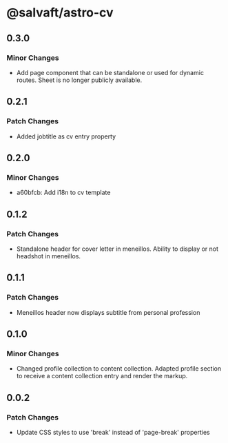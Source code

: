 # @salvaft/astro-cv

## 0.3.0

### Minor Changes

- Add page component that can be standalone or used for dynamic routes. Sheet is no longer publicly available.

## 0.2.1

### Patch Changes

- Added jobtitle as cv entry property

## 0.2.0

### Minor Changes

- a60bfcb: Add i18n to cv template

## 0.1.2

### Patch Changes

- Standalone header for cover letter in meneillos.
  Ability to display or not headshot in meneillos.

## 0.1.1

### Patch Changes

- Meneillos header now displays subtitle from personal profession

## 0.1.0

### Minor Changes

- Changed profile collection to content collection.
  Adapted profile section to receive a content collection entry and render the markup.

## 0.0.2

### Patch Changes

- Update CSS styles to use 'break' instead of 'page-break' properties
